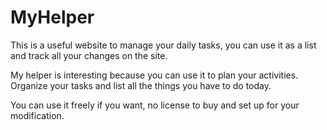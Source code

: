 # MyHelper
This is a useful website to manage your daily tasks, you can use it as a list and track all your changes on the site.

My helper is interesting because you can use it to plan your activities. 
Organize your tasks and list all the things you have to do today.

You can use it freely if you want, no license to buy and set up for your modification.
